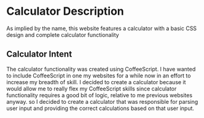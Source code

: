 <h1>Calculator Description</h1>
<p>As implied by the name, this website features a calculator with a basic CSS
design and complete calculator functionality</p>

<h2>Calculator Intent</h2>
<p>The calculator functionality was created using CoffeeScript. I have
wanted to include CoffeeScript in one my websites for a while now in an effort
to increase my breadth of skill. I decided to create a calculator because it
would allow me to really flex my CoffeeScript skills since calculator
functionality requires a good bit of logic, relative to me previous websites
anyway. so I
decided to create a calculator that was responsible for parsing user input and
providing the correct calculations based on that user input.</p>

